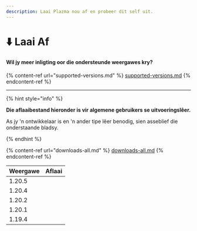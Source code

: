 ```yaml
---
description: Laai Plazma nou af en probeer dit self uit.
---
```


# ⬇️ Laai Af

#### Wil jy meer inligting oor die ondersteunde weergawes kry?

{% content-ref url="supported-versions.md" %}
[supported-versions.md](supported-versions.md)
{% endcontent-ref %}

***

{% hint style="info" %}

**Die aflaaibestand hieronder is vir algemene gebruikers se uitvoeringslêer.**

As jy 'n ontwikkelaar is en 'n ander tipe lêer benodig, sien asseblief die onderstaande bladsy.

{% endhint %}

{% content-ref url="downloads-all.md" %}
[downloads-all.md](downloads-all.md)
{% endcontent-ref %}

<table data-view="cards">
    <thead>
        <tr>
            <th>Weergawe</th>
            <th>Aflaai</th>
        </tr>
    </thead>
    <tbody>
        <tr>
            <td>1.20.5</td>
            <td><a href="">
                <img src="https://badge.plazmamc.org/0/릴리스%20대기중" alt="">
            </a></td>
        </tr>
        <tr>
            <td>1.20.4</td>
            <td><a href="https://dl.plazmamc.org/1.20.4/">
                <img src="https://badge.plazmamc.org/1/다운로드" alt="">
            </a></td>
        </tr>
        <tr>
            <td>1.20.2</td>
            <td><a href="https://dl.plazmamc.org/1.20.2/">
                <img src="https://badge.plazmamc.org/1/다운로드" alt="">
            </a></td>
        </tr>
        <tr>
            <td>1.20.1</td>
            <td><a href="https://dl.plazmamc.org/1.20.1/">
                <img src="https://badge.plazmamc.org/1/다운로드" alt="">
            </a></td>
        </tr>
        <tr>
            <td>1.19.4</td>
            <td><a href="https://dl.plazmamc.org/1.19.4/">
                <img src="https://badge.plazmamc.org/1/다운로드" alt="">
            </a></td>
        </tr>
    </tbody>
</table>

